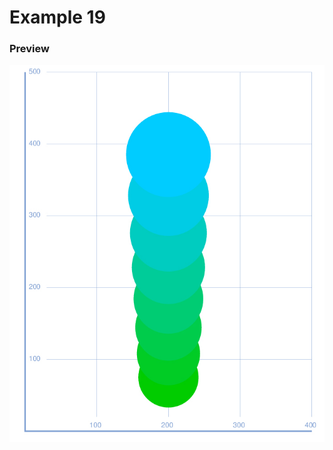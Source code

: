 # Example 19

### Preview
![Example 19](https://github.com/IvanSostarko/postscript-examples/blob/master/Example19/Example19.jpg)